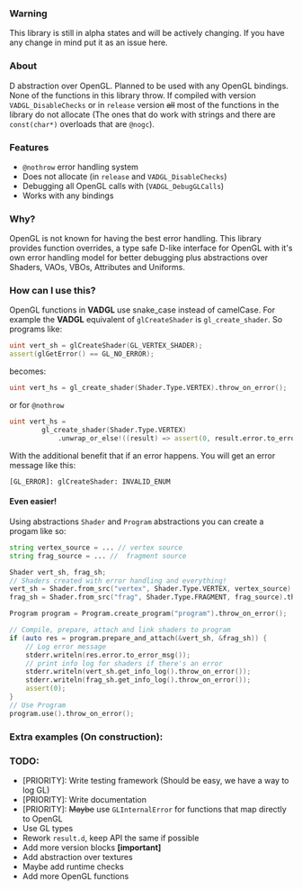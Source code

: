 ### Warning
This library is still in alpha states and will be actively changing. If you have
any change in mind put it as an issue here.

### About
D abstraction over OpenGL. Planned to be used with any OpenGL bindings. None of
the functions in this library throw. If compiled with version
`VADGL_DisableChecks` or in `release` version ~~all~~ most of the functions in
the library do not allocate (The ones that do work with strings and there are
`const(char*)` overloads that are `@nogc`).

### Features
- `@nothrow` error handling system
- Does not allocate (in `release` and `VADGL_DisableChecks`)
- Debugging all OpenGL calls with (`VADGL_DebugGLCalls`)
- Works with any bindings

### Why?
OpenGL is not known for having the best error handling. This library provides
function overrides, a type safe D-like interface for OpenGL with it's own error
handling model for better debugging plus abstractions over Shaders, VAOs, VBOs,
Attributes and Uniforms.

### How can I use this?
OpenGL functions in **VADGL** use snake_case instead of camelCase. For example the
**VADGL** equivalent of `glCreateShader` is `gl_create_shader`.
So programs like:
```d
uint vert_sh = glCreateShader(GL_VERTEX_SHADER);
assert(glGetError() == GL_NO_ERROR);
```
becomes:
```d
uint vert_hs = gl_create_shader(Shader.Type.VERTEX).throw_on_error();
```
or for `@nothrow`
```d
uint vert_hs =
        gl_create_shader(Shader.Type.VERTEX)
            .unwrap_or_else!((result) => assert(0, result.error.to_error_msg));
```
With the additional benefit that if an error happens. You will get an error
message like this:
```
[GL_ERROR]: glCreateShader: INVALID_ENUM
```
#### Even easier!
Using abstractions `Shader` and `Program` abstractions you can create a progam
like so:
```d
string vertex_source = ... // vertex source
string frag_source = ... //  fragment source

Shader vert_sh, frag_sh;
// Shaders created with error handling and everything!
vert_sh = Shader.from_src("vertex", Shader.Type.VERTEX, vertex_source).throw_on_error();
frag_sh = Shader.from_src("frag", Shader.Type.FRAGMENT, frag_source).throw_on_error();

Program program = Program.create_program("program").throw_on_error();

// Compile, prepare, attach and link shaders to program
if (auto res = program.prepare_and_attach(&vert_sh, &frag_sh)) {
    // Log error message
    stderr.writeln(res.error.to_error_msg());
    // print info log for shaders if there's an error
    stderr.writeln(vert_sh.get_info_log().throw_on_error());
    stderr.writeln(frag_sh.get_info_log().throw_on_error());
    assert(0);
}
// Use Program
program.use().throw_on_error();
```

### Extra examples (On construction):

### TODO:
- [PRIORITY]: Write testing framework (Should be easy, we have a way to log GL)
- [PRIORITY]: Write documentation
- [PRIORITY]: ~~Maybe~~ use `GLInternalError` for functions that map directly to OpenGL
- Use GL types
- Rework `result.d`, keep API the same if possible
- Add more version blocks **[important]**
- Add abstraction over textures
- Maybe add runtime checks
- Add more OpenGL functions
